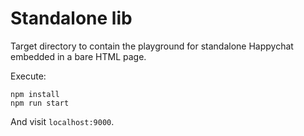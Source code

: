 # Standalone lib

Target directory to contain the playground for standalone Happychat embedded in a bare HTML page.

Execute:

    npm install
    npm run start

And visit `localhost:9000`.
